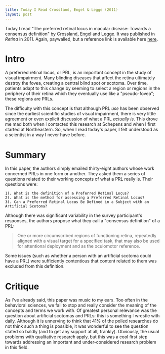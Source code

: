 ```yaml
---
title: Today I Read Crossland, Engel & Legge (2011)
layout: post
---
```


Today I read "The preferred retinal locus in macular disease: Towards a consensus definition" by Crossland, Engel and Legge. It was published in _Retina_ in 2011. Again, paywalled, but a reference link is available here [here](http://journals.lww.com/retinajournal/Abstract/2011/11000/THE_PREFERRED_RETINAL_LOCUS_IN_MACULAR_DISEASE_.21.aspx). 

<!--more-->

# Intro

A preferred retinal locus, or PRL, is an important concept in the study of visual impairment. Many blinding diseases that affect the retina ultimately destroy the fovea, creating a central blind spot or scotoma. Over time, patients adapt to this change by seeming to select a region or regions in the periphery of their retina which they eventually use like a "pseudo-fovea"; these regions are PRLs. 

The difficulty with this concept is that although PRL _use_ has been observed since the earliest scientific studies of visual impairment, there is very little agreement or even explicit discussion of what a PRL _actually is_. This drove me mad both when I contacted this research at Schepens and when I first started at Northeastern. So, when I read today's paper, I felt understood as a scientist in a way I never have before.

# Summary

In this paper, the authors simply emailed thirty-eight authors whose work concerned PRLs in one form or another. They asked them a series of questions related to their working concepts of what a PRL really is. Their questions were:

	1). What is the definition of a Preferred Retinal Locus?
	2). What is the method for assessing a Preferred Retinal Locus?
	3). Can a Preferred Retinal Locus Be Defined in a Subject with an Artificial Scotoma?

Although there was significant variability in the survey participant's responses, the authors propose what they call a "consensus definition" of a PRL:

> One or more circumscribed regions of functioning retina, repeatedly aligned with a visual target for a specified task, that may also be used for attentional deployment and as the oculomotor reference.

Some issues (such as whether a person with an artificial scotoma could have a PRL) were sufficiently contentious that content related to them was excluded from this definition. 

# Critique

As I've already said, this paper was music to my ears. Too often in the behavioral sciences, we fail to stop and really consider the meaning of the concepts and terms we work with. Of greatest personal relevance was the question about artificial scotomas and PRLs: this is something I wrestle with daily. Although it is unnerving to think that 41% of the polled researches do not think such a thing is possible, it was wonderful to see the question stated so baldly (and to get any support at all, frankly). Obviously, the usual problems with qualitative research apply, but this was a cool first step towards addressing an important and under-considered research problem in this field.